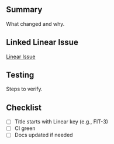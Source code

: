 ## Summary
What changed and why.

## Linked Linear Issue
<!-- Example: FIT-3 -->
[Linear Issue](https://linear.app/YOURWORKSPACEKEY/issue/FIT-3)

## Testing
Steps to verify.

## Checklist
- [ ] Title starts with Linear key (e.g., FIT-3)
- [ ] CI green
- [ ] Docs updated if needed
